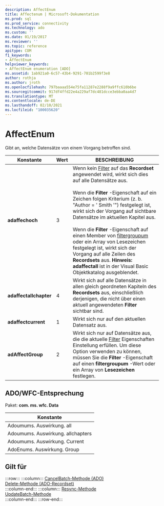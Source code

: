 ```yaml
---
description: AffectEnum
title: Affectenum | Microsoft-Dokumentation
ms.prod: sql
ms.prod_service: connectivity
ms.technology: ado
ms.custom: ''
ms.date: 01/19/2017
ms.reviewer: ''
ms.topic: reference
apitype: COM
f1_keywords:
- AffectEnum
helpviewer_keywords:
- AffectEnum enumeration [ADO]
ms.assetid: 1ab921a0-6c57-43b4-9291-701b2599f3e8
author: rothja
ms.author: jroth
ms.openlocfilehash: 797baaaa554e75fa11287e2288f9a9ffc610b6be
ms.sourcegitcommit: 917df4ffd22e4a229af7dc481dcce3ebba0aa4d7
ms.translationtype: MT
ms.contentlocale: de-DE
ms.lasthandoff: 02/10/2021
ms.locfileid: "100035620"
---
```

# <a name="affectenum"></a>AffectEnum
Gibt an, welche Datensätze von einem Vorgang betroffen sind.  
  
|Konstante|Wert|BESCHREIBUNG|  
|--------------|-----------|-----------------|  
|**adaffechoch**|3|Wenn kein [Filter](./filter-property.md) auf das **Recordset** angewendet wird, wirkt sich dies auf alle Datensätze aus.<br /><br /> Wenn die **Filter** -Eigenschaft auf ein Zeichen folgen Kriterium (z. b. "Author = ' Smith '") festgelegt ist, wirkt sich der Vorgang auf sichtbare Datensätze im aktuellen Kapitel aus.<br /><br /> Wenn die **Filter** -Eigenschaft auf einen Member von [filtergroupum](./filtergroupenum.md) oder ein Array von Lesezeichen festgelegt ist, wirkt sich der Vorgang auf alle Zeilen des **Recordsets** aus. **Hinweis: adaffectall** ist in der Visual Basic Objektkatalog ausgeblendet.|  
|**adaffectallchapter**|4|Wirkt sich auf alle Datensätze in allen gleich geordneten Kapiteln des **Recordsets** aus, einschließlich derjenigen, die nicht über einen aktuell angewendeten **Filter** sichtbar sind.|  
|**adaffectcurrent**|1|Wirkt sich nur auf den aktuellen Datensatz aus.|  
|**adAffectGroup**|2|Wirkt sich nur auf Datensätze aus, die die aktuelle [Filter](./filter-property.md) Eigenschaften Einstellung erfüllen. Um diese Option verwenden zu können, müssen Sie die **Filter** -Eigenschaft auf einen **filtergroupum** -Wert oder ein Array von **Lesezeichen** festlegen.|  
  
## <a name="adowfc-equivalent"></a>ADO/WFC-Entsprechung  
 Paket: **com. ms. wfc. Data**  
  
|Konstante|  
|--------------|  
|Adoumums. Auswirkung. all|  
|Adoumums. Auswirkung. allchapters|  
|Adoumums. Auswirkung. Current|  
|AdoEnums. Auswirkung. Group|  
  
## <a name="applies-to"></a>Gilt für  

:::row:::
    :::column:::
        [CancelBatch-Methode (ADO)](./cancelbatch-method-ado.md)  
        [Delete-Methode (ADO-Recordset)](./delete-method-ado-recordset.md)  
    :::column-end:::
    :::column:::
        [Resync-Methode](./resync-method.md)  
        [UpdateBatch-Methode](./updatebatch-method.md)  
    :::column-end:::
:::row-end:::